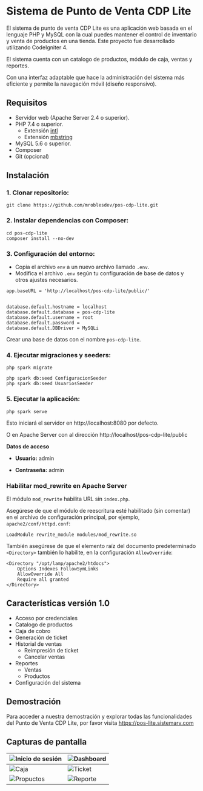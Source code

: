 # Sistema de Punto de Venta CDP Lite

El sistema de punto de venta CDP Lite es una aplicación web basada en el lenguaje PHP y MySQL con la cual puedes mantener el control de inventario y venta de productos en una tienda. Este proyecto fue desarrollado utilizando CodeIgniter 4.

El sistema cuenta con un catalogo de productos, módulo de caja, ventas y reportes.

Con una interfaz adaptable que hace la administración del sistema más eficiente y permite la navegación móvil (diseño responsivo).

## Requisitos

- Servidor web (Apache Server 2.4 o superior).
- PHP 7.4 o superior.
  - Extensión [intl](http://php.net/manual/en/intl.requirements.php)
  - Extensión [mbstring](http://php.net/manual/en/mbstring.installation.php)
- MySQL 5.6 o superior.
- Composer
- Git (opcional)

## Instalación
### 1. Clonar repositorio:
```
git clone https://github.com/mroblesdev/pos-cdp-lite.git
```

### 2. Instalar dependencias con Composer:
```
cd pos-cdp-lite
composer install --no-dev
```

### 3. Configuración del entorno:

- Copia el archivo `env` a un nuevo archivo llamado `.env`.
- Modifica el archivo `.env` según tu configuración de base de datos y otros ajustes necesarios.

```
app.baseURL = 'http://localhost/pos-cdp-lite/public/'


database.default.hostname = localhost
database.default.database = pos-cdp-lite
database.default.username = root
database.default.password = 
database.default.DBDriver = MySQLi
```

Crear una base de datos con el nombre `pos-cdp-lite`.

### 4. Ejecutar migraciones y seeders:
```
php spark migrate

php spark db:seed ConfiguracionSeeder
php spark db:seed UsuariosSeeder
```

### 5. Ejecutar la aplicación:
```
php spark serve
``` 

Esto iniciará el servidor en http://localhost:8080 por defecto.

O en Apache Server con al dirección http://localhost/pos-cdp-lite/public

**Datos de acceso**

- **Usuario:** admin

- **Contraseña:** admin

### Habilitar mod_rewrite en Apache Server

El módulo `mod_rewrite` habilita URL sin `index.php`.

Asegúrese de que el módulo de reescritura esté habilitado (sin comentar) en el archivo de configuración principal, por ejemplo, `apache2/conf/httpd.conf`:
```
LoadModule rewrite_module modules/mod_rewrite.so
```

También asegúrese de que el elemento raíz del documento predeterminado `<Directory>` también lo habilite, en la configuración `AllowOverride`:
```
<Directory "/opt/lamp/apache2/htdocs">
    Options Indexes FollowSymLinks
    AllowOverride All
    Require all granted
</Directory>
```

## Características versión 1.0

- Acceso por credenciales
- Catalogo de productos
- Caja de cobro
- Generación de ticket
- Historial de ventas
  - Reimpresión de ticket
  - Cancelar ventas
- Reportes
  - Ventas
  - Productos
- Configuración del sistema

## Demostración

Para acceder a nuestra demostración y explorar todas las funcionalidades del Punto de Venta CDP Lite, por favor visita https://pos-lite.sistemarv.com


## Capturas de pantalla

| ![Inicio de sesión](public/images/capturas/1-Login.png)  |  ![Dashboard](public/images/capturas/2-Dasdboard.png)
| --- | --- |
| ![Caja](public/images/capturas/3-Caja.png)  |  ![Ticket](public/images/capturas/4-Ticket.png)
| ![Propuctos](public/images/capturas/5-Productos.png)  |  ![Reporte](public/images/capturas/6-Reporte.png)
